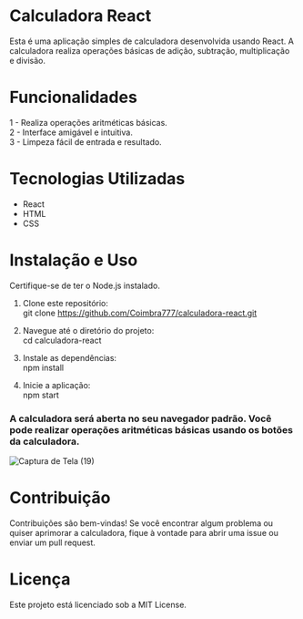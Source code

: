 # Calculadora React
Esta é uma aplicação simples de calculadora desenvolvida usando React. A calculadora realiza operações básicas de adição, subtração, multiplicação e divisão.

# Funcionalidades
 1 - Realiza operações aritméticas básicas.<br>
 2 - Interface amigável e intuitiva.<br>
 3 - Limpeza fácil de entrada e resultado.<br>

 
# Tecnologias Utilizadas
* React 
* HTML
* CSS

# Instalação e Uso
Certifique-se de ter o Node.js instalado.

1. Clone este repositório:<br>
 git clone https://github.com/Coimbra777/calculadora-react.git

2. Navegue até o diretório do projeto:<br>
 cd calculadora-react

3. Instale as dependências:<br>
 npm install

4. Inicie a aplicação: <br>
 npm start


### A calculadora será aberta no seu navegador padrão. Você pode realizar operações aritméticas básicas usando os botões da calculadora.

![Captura de Tela (19)](https://github.com/Coimbra777/Calculadora-React/assets/103074944/8ed7aa56-7837-4a0c-aa74-313becaa798b)

# Contribuição
Contribuições são bem-vindas! Se você encontrar algum problema ou quiser aprimorar a calculadora, fique à vontade para abrir uma issue ou enviar um pull request.

# Licença
Este projeto está licenciado sob a MIT License.

